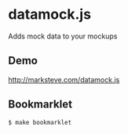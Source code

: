 datamock.js
===========

Adds mock data to your mockups

Demo
----

http://marksteve.com/datamock.js

Bookmarklet
-----------
```bash
$ make bookmarklet
```
